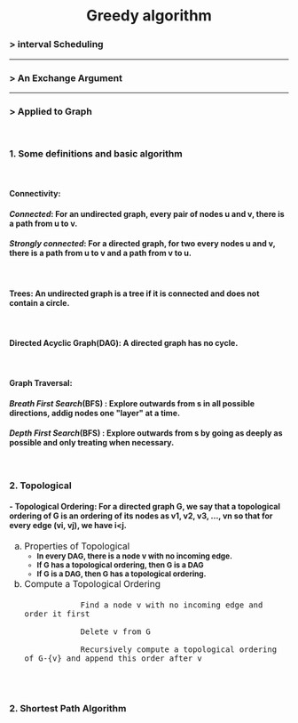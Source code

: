<p style="text-align: center; font-weight: bold; font-size: 20pt"> Greedy algorithm</p>

### > **interval Scheduling**
----

### > **An Exchange Argument**

----

### > **Applied to Graph**
<br>

### **1. Some definitions and basic algorithm**
<br>

#### **Connectivity:** 
#### *Connected*: For an undirected graph, every pair of nodes u and v, there is a path from u to v. 
#### *Strongly connected*: For a directed graph, for two every nodes u and v, there is a path from u to v and a path from v to u.
<br>

#### **Trees:** An undirected graph is a tree if it is connected and does not contain a circle.
<br>

#### **Directed Acyclic Graph(DAG):** A directed graph has no cycle.
<br>

#### **Graph Traversal:**
#### *Breath First Search*(BFS) : Explore outwards from s in all possible directions, addig nodes one "layer" at a time.
#### *Depth First Search*(BFS) : Explore outwards from s by going as deeply as possible and only treating when necessary.
<br>

### **2. Topological**
#### - **Topological Ordering:** For a directed graph G, we say that a topological ordering of G is an ordering of its nodes as v1, v2, v3, ..., vn so that for every edge (vi, vj), we have i<j.

<ol type='a' style="font-size: 12pt">
    <li>Properties of Topological
        <ul style="font-size: 10pt; font-weight: bold">
        <li>In every DAG, there is a node v with no incoming edge.</li>
        <li>If G has a topological ordering, then G is a DAG</li>
        <li>If G is a DAG, then G has a topological ordering.</li>
        </ul>
    </li>
    <li>Compute a Topological Ordering
        <br>
        <code style="font-size: 14px">
            Find a node v with no incoming edge and order it first<br>
            Delete v from G<br>
            Recursively compute a topological ordering of G-{v} and append this order after v
        </code>
    </li>

</ol>
<br>

### **2. Shortest Path Algorithm**




